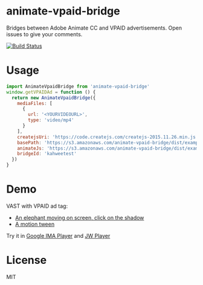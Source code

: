 # animate-vpaid-bridge

Bridges between Adobe Animate CC and VPAID advertisements. Open issues to give your comments.

[![Build Status](https://travis-ci.org/kahwee/animate-vpaid-bridge.svg?branch=master)](https://travis-ci.org/kahwee/animate-vpaid-bridge)

# Usage

```js
import AnimateVpaidBridge from 'animate-vpaid-bridge'
window.getVPAIDAd = function () {
  return new AnimateVpaidBridge({
    mediaFiles: [
      {
        url: '<YOURVIDEOURL>',
        type: 'video/mp4'
      }
    ],
    createjsUri: 'https://code.createjs.com/createjs-2015.11.26.min.js',
    basePath: 'https://s3.amazonaws.com/animate-vpaid-bridge/dist/examples/exports/',
    animateJs: 'https://s3.amazonaws.com/animate-vpaid-bridge/dist/examples/exports/kahweetest.js',
    bridgeId: 'kahweetest'
  })
}
```

# Demo

VAST with VPAID ad tag: 

* [An elephant moving on screen, click on the shadow](https://s3.amazonaws.com/animate-vpaid-bridge/dist/examples/ad-tags/kahweetest.xml)
* [A motion tween](https://s3.amazonaws.com/animate-vpaid-bridge/dist/examples/ad-tags/motion.xml)

Try it in [Google IMA Player](https://developers.google.com/interactive-media-ads/docs/sdks/html5/vastinspector) and [JW Player](https://developer.jwplayer.com/tools/ad-tester/)

# License

MIT
